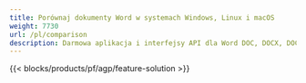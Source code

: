 ```yaml
---
title: Porównaj dokumenty Word w systemach Windows, Linux i macOS 
weight: 7730
url: /pl/comparison
description: Darmowa aplikacja i interfejsy API dla Word DOC, DOCX, DOCM, DOTM, RTF, DOT i ODT Porównanie
---
```


{{< blocks/products/pf/agp/feature-solution >}} 

